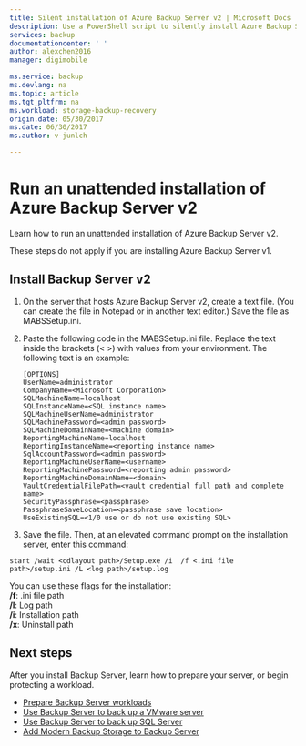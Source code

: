 ```yaml
---
title: Silent installation of Azure Backup Server v2 | Microsoft Docs
description: Use a PowerShell script to silently install Azure Backup Server v2. This kind of installation is also called an unattended installation.
services: backup
documentationcenter: ' '
author: alexchen2016
manager: digimobile

ms.service: backup
ms.devlang: na
ms.topic: article
ms.tgt_pltfrm: na
ms.workload: storage-backup-recovery
origin.date: 05/30/2017
ms.date: 06/30/2017
ms.author: v-junlch

---
```

# Run an unattended installation of Azure Backup Server v2

Learn how to run an unattended installation of Azure Backup Server v2. 

These steps do not apply if you are installing Azure Backup Server v1.

## Install Backup Server v2

1. On the server that hosts Azure Backup Server v2, create a text file. (You can create the file in Notepad or in another text editor.) Save the file as MABSSetup.ini. 

2. Paste the following code in the MABSSetup.ini file. Replace the text inside the brackets (\< \>) with values from your environment. The following text is an example:

    ```
    [OPTIONS]
    UserName=administrator
    CompanyName=<Microsoft Corporation>
    SQLMachineName=localhost
    SQLInstanceName=<SQL instance name>
    SQLMachineUserName=administrator
    SQLMachinePassword=<admin password>
    SQLMachineDomainName=<machine domain>
    ReportingMachineName=localhost
    ReportingInstanceName=<reporting instance name>
    SqlAccountPassword=<admin password>
    ReportingMachineUserName=<username>
    ReportingMachinePassword=<reporting admin password>
    ReportingMachineDomainName=<domain>
    VaultCredentialFilePath=<vault credential full path and complete name>
    SecurityPassphrase=<passphrase>
    PassphraseSaveLocation=<passphrase save location>
    UseExistingSQL=<1/0 use or do not use existing SQL>
    ```

3. Save the file. Then, at an elevated command prompt on the installation server, enter this command:

  ```
  start /wait <cdlayout path>/Setup.exe /i  /f <.ini file path>/setup.ini /L <log path>/setup.log
  ```

You can use these flags for the installation:</br>
**/f**: .ini file path</br>
**/l**: Log path</br>
**/i**: Installation path</br>
**/x**: Uninstall path</br>

## Next steps
After you install Backup Server, learn how to prepare your server, or begin protecting a workload.

- [Prepare Backup Server workloads](backup-azure-microsoft-azure-backup-classic.md)
- [Use Backup Server to back up a VMware server](backup-azure-backup-server-vmware.md)
- [Use Backup Server to back up SQL Server](backup-azure-sql-mabs.md)
- [Add Modern Backup Storage to Backup Server](backup-mabs-add-storage.md)

